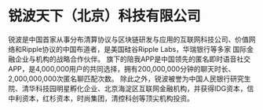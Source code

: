 # 锐波天下（北京）科技有限公司
锐波是中国首家从事分布清算协议与区块链研发与应用的互联网科技公司、价值网络和Ripple协议的中国布道者，是美国硅谷Ripple Labs，华瑞银行等多家
国际金融企业与机构的战略合作伙伴。
旗下的陪我APP是中国领先的匿名即时语音社交APP，是4,000,000用户的共同选择，拥有200,000,000分钟的聊天时长、2,000,000,000次匿名聊匹配次数。
除此之外，锐波被誉为中国人民银行研究生院、清华科技园明星孵化企业、北京海淀区互联网金融机构，并获得IDG资本，信中利资本，红杉资本，时尚集团，清控科创等顶尖机构投资。

